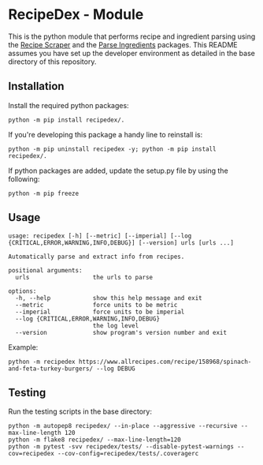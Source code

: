 # RecipeDex - Module
This is the python module that performs recipe and ingredient parsing using the [Recipe Scraper](https://github.com/hhursev/recipe-scrapers) and the [Parse Ingredients](https://github.com/MichielMag/parse-ingredients) packages. This README assumes you have set up the developer environment as detailed in the base directory of this repository.

## Installation

Install the required python packages:

```
python -m pip install recipedex/.
```

If you're developing this package a handy line to reinstall is:
```
python -m pip uninstall recipedex -y; python -m pip install recipedex/.
```

If python packages are added, update the setup.py file by using the following:

```
python -m pip freeze
```

## Usage

```
usage: recipedex [-h] [--metric] [--imperial] [--log {CRITICAL,ERROR,WARNING,INFO,DEBUG}] [--version] urls [urls ...]

Automatically parse and extract info from recipes.

positional arguments:
  urls                  the urls to parse

options:
  -h, --help            show this help message and exit
  --metric              force units to be metric
  --imperial            force units to be imperial
  --log {CRITICAL,ERROR,WARNING,INFO,DEBUG}
                        the log level
  --version             show program's version number and exit
```

Example:

```
python -m recipedex https://www.allrecipes.com/recipe/158968/spinach-and-feta-turkey-burgers/ --log DEBUG
```

## Testing

Run the testing scripts in the base directory:

```
python -m autopep8 recipedex/ --in-place --aggressive --recursive --max-line-length 120
python -m flake8 recipedex/ --max-line-length=120
python -m pytest -svv recipedex/tests/ --disable-pytest-warnings --cov=recipedex --cov-config=recipedex/tests/.coveragerc
```
